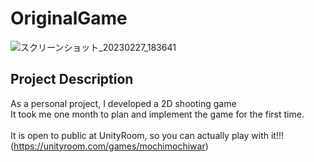 # OriginalGame

![スクリーンショット_20230227_183641](https://user-images.githubusercontent.com/105051587/221527666-00a8fc19-c9d6-4f6d-b75c-bf99622242da.png)

## Project Description

As a personal project, I developed a 2D shooting game
<br>
It took me one month to plan and implement the game for the first time.
<br><br>
It is open to public at UnityRoom, so you can actually play with it!!!
<br>
(https://unityroom.com/games/mochimochiwar)
